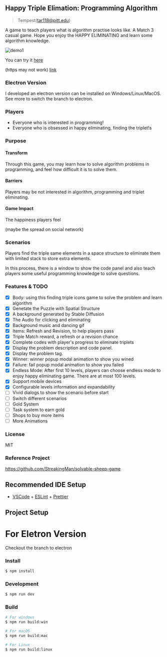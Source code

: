 ## Happy Triple Elimation: Programming Algorithm

> Tempest(tar118@pitt.edu)

A game to teach players what is algorithm practise looks like.
A Match 3 casual game.
Hope you enjoy the HAPPY ELIMINATING and learn some algorithm knowledge.

![demo1](./public/demo1.png)

You can try it [here](http://triple.epicanecdotes.games/)

(https may not work) [link](https://triple.epicanecdotes.games/)

### Electron Version

I developed an electron version can be installed on Windows/Linux/MacOS. See more to switch the branch to electron.

### Players

-   Everyone who is interested in programming!
-   Everyone who is obsessed in happy eliminating, finding the triplet!s

### Purpose

#### Transform

Through this game, you may learn how to solve algorithm problems in programming, and feel how difficult it is to solve them.

#### Barriers

Players may be not interested in algorithm, programming and triplet eliminating.

#### Game Impact

The happiness players feel

(maybe the spread on social network)

### Scenarios

Players find the triple same elements in a space structure to eliminate them with limited stack to store extra elements.

In this process, there is a window to show the code panel and also teach players some useful programming knowledge to solve questions.

### Features & TODO

-   [x] Body: using this finding triple icons game to solve the problem and learn algorithm
-   [x] Genetate the Puzzle with Spatial Structure
-   [x] A background generated by Stable Diffusion
-   [x] The Audio for clicking and eliminating
-   [x] Background music and dancing gif
-   [x] Items: Refresh and Revision, to help players pass
-   [x] Triple Match reward, a refresh or a revision chance
-   [x] Complete codes with player's progress to eliminate triplets
-   [x] Display the problem description and code panel.
-   [x] Display the problem tag.
-   [x] Winner: winner popup modal animation to show you wined
-   [x] Failure: fail popup modal animation to show you failed
-   [x] Endless Mode: After first 10 levels, players can choose endless mode to enjoy happy eliminating game. There are at most 100 levels.
-   [x] Support mobile devices
-   [x] Configurable levels information and expandability
-   [ ] Vivid dialogs to show the scenario before start
-   [ ] Switch different scenarios
-   [ ] Gold System
-   [ ] Task system to earn gold
-   [ ] Shops to buy more items
-   [ ] More Animations

### License

MIT

### Reference Project

https://github.com/StreakingMan/solvable-sheep-game

## Recommended IDE Setup

-   [VSCode](https://code.visualstudio.com/) + [ESLint](https://marketplace.visualstudio.com/items?itemName=dbaeumer.vscode-eslint) + [Prettier](https://marketplace.visualstudio.com/items?itemName=esbenp.prettier-vscode)

## Project Setup

# For Eletron Version

Checkout the branch to electron
### Install

```bash
$ npm install
```

### Development

```bash
$ npm run dev
```

### Build

```bash
# For windows
$ npm run build:win

# For macOS
$ npm run build:mac

# For Linux
$ npm run build:linux
```
